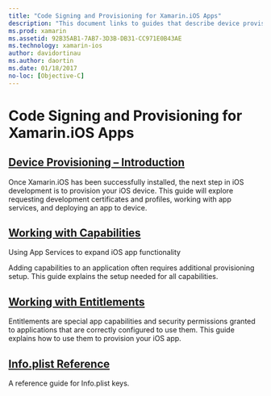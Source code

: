 ```yaml
---
title: "Code Signing and Provisioning for Xamarin.iOS Apps"
description: "This document links to guides that describe device provisioning, working with capabilities, working with entitlements, and the Info.plist file."
ms.prod: xamarin
ms.assetid: 92B35AB1-7AB7-3D3B-DB31-CC971E0B43AE
ms.technology: xamarin-ios
author: davidortinau
ms.author: daortin
ms.date: 01/18/2017
no-loc: [Objective-C]
---
```


# Code Signing and Provisioning for Xamarin.iOS Apps

## [Device Provisioning – Introduction](~/ios/get-started/installation/device-provisioning/index.md)

Once Xamarin.iOS has been successfully installed, the next step in iOS development is to provision your iOS device. This guide will explore requesting development certificates and profiles, working with app services, and deploying an app to device.

## [Working with Capabilities](capabilities/index.md)

Using App Services to expand iOS app functionality

Adding capabilities to an application often requires additional provisioning setup. This guide explains the setup needed for all capabilities.

## [Working with Entitlements](entitlements.md)

Entitlements are special app capabilities and security permissions granted to applications that are correctly configured to use them. This guide explains how to use them to provision your iOS app.

## [Info.plist Reference](infoplist-reference.md)

A reference guide for Info.plist keys.
